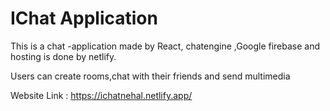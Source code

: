# IChat Application

This is a chat -application made by React, chatengine ,Google firebase and hosting is done by netlify.

Users can create rooms,chat with their friends and send multimedia



Website Link : https://ichatnehal.netlify.app/ 
